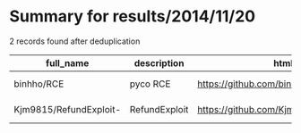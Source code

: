 
# Summary for results/2014/11/20
    
2 records found after deduplication

| full_name | description | html_url | matched_list | matched_count | pushed_at | size | stargazers_count | language | forks_count | vul_ids |
|------------------------|---------------|-------------------------------------------|----------------|-----------------|---------------------------|--------|--------------------|-------------|---------------|-----------|
| binhho/RCE | pyco RCE | https://github.com/binhho/RCE | ['rce'] | 1 | 2014-11-20 09:21:19+00:00 | 1113 | 0 | Objective-C | 0 | [] |
| Kjm9815/RefundExploit- | RefundExploit | https://github.com/Kjm9815/RefundExploit- | ['exploit'] | 1 | 2014-11-20 12:16:36+00:00 | 0 | 0 | nan | 0 | [] |
